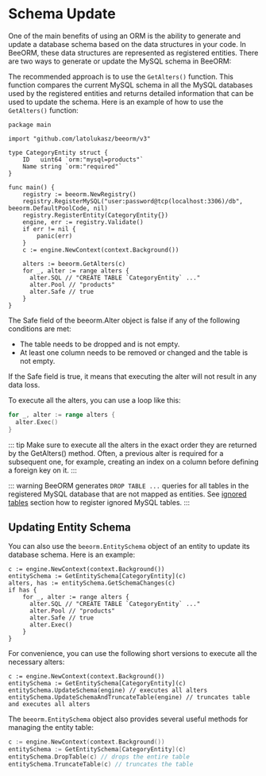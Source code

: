 # Schema Update

One of the main benefits of using an ORM is the ability to generate and update a database schema based on the data structures in your code. In BeeORM, these data structures are represented as registered entities. There are two ways to generate or update the MySQL schema in BeeORM:

The recommended approach is to use the `GetAlters()` function. This function compares the current MySQL schema in all the MySQL databases used by the registered entities and returns detailed information that can be used to update the schema. Here is an example of how to use the `GetAlters()` function:

```go{20}
package main

import "github.com/latolukasz/beeorm/v3"

type CategoryEntity struct {
	ID   uint64 `orm:"mysql=products"`
    Name string `orm:"required"`
}

func main() {
    registry := beeorm.NewRegistry()
    registry.RegisterMySQL("user:password@tcp(localhost:3306)/db", beeorm.DefaultPoolCode, nil)
    registry.RegisterEntity(CategoryEntity{})
    engine, err := registry.Validate()
    if err != nil {
        panic(err)
    }
    c := engine.NewContext(context.Background())
    
    alters := beeorm.GetAlters(c)
    for _, alter := range alters {
      alter.SQL // "CREATE TABLE `CategoryEntity` ..."
      alter.Pool // "products"
      alter.Safe // true
	}
}  
```

The Safe field of the beeorm.Alter object is false if any of the following conditions are met:

 * The table needs to be dropped and is not empty.
 * At least one column needs to be removed or changed and the table is not empty.

If the Safe field is true, it means that executing the alter will not result in any data loss.

To execute all the alters, you can use a loop like this:

```go
for _, alter := range alters {
  alter.Exec()
}
```

::: tip
Make sure to execute all the alters in the exact order they are returned by the GetAlters() method. Often, a previous alter is required for a subsequent one, for example, creating an index on a column before defining a foreign key on it.
:::

::: warning
BeeORM generates `DROP TABLE ...` queries for all tables in the registered MySQL database that are not mapped as entities. 
See [ignored tables](/guide/data_pools.html#ignored-tables) section how to register ignored MySQL tables.
:::

## Updating Entity Schema

You can also use the `beeorm.EntitySchema` object of an entity to update its database schema. Here is an example:

```go{2}
c := engine.NewContext(context.Background())
entitySchema := GetEntitySchema[CategoryEntity](c)
alters, has := entitySchema.GetSchemaChanges(c)
if has {
    for _, alter := range alters {
      alter.SQL // "CREATE TABLE `CategoryEntity` ..."
      alter.Pool // "products"
      alter.Safe // true
      alter.Exec()
    }
}
```

For convenience, you can use the following short versions to execute all the necessary alters:

```go{3-4}
c := engine.NewContext(context.Background())
entitySchema := GetEntitySchema[CategoryEntity](c)
entitySchema.UpdateSchema(engine) // executes all alters
entitySchema.UpdateSchemaAndTruncateTable(engine) // truncates table and executes all alters
```

The `beeorm.EntitySchema` object also provides several useful methods for managing the entity table:

```go
c := engine.NewContext(context.Background())
entitySchema := GetEntitySchema[CategoryEntity](c)
entitySchema.DropTable(c) // drops the entire table
entitySchema.TruncateTable(c) // truncates the table
```
